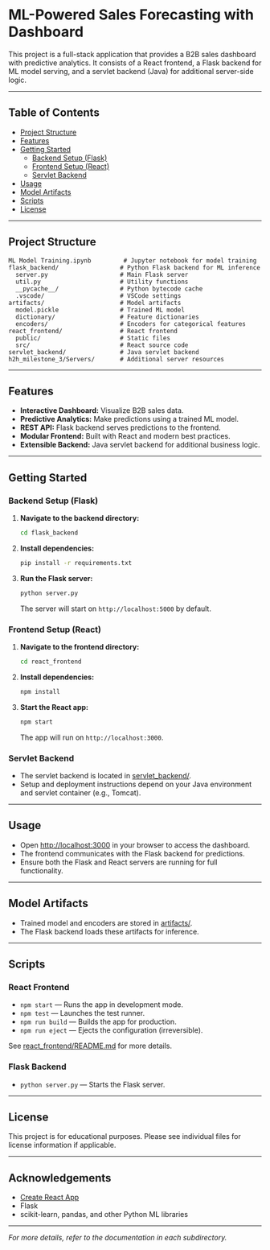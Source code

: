 # ML-Powered Sales Forecasting with Dashboard

This project is a full-stack application that provides a B2B sales dashboard with predictive analytics. It consists of a React frontend, a Flask backend for ML model serving, and a servlet backend (Java) for additional server-side logic.

---

## Table of Contents

- [Project Structure](#project-structure)
- [Features](#features)
- [Getting Started](#getting-started)
  - [Backend Setup (Flask)](#backend-setup-flask)
  - [Frontend Setup (React)](#frontend-setup-react)
  - [Servlet Backend](#servlet-backend)
- [Usage](#usage)
- [Model Artifacts](#model-artifacts)
- [Scripts](#scripts)
- [License](#license)

---

## Project Structure

```
ML Model Training.ipynb         # Jupyter notebook for model training
flask_backend/                 # Python Flask backend for ML inference
  server.py                    # Main Flask server
  util.py                      # Utility functions
  __pycache__/                 # Python bytecode cache
  .vscode/                     # VSCode settings
artifacts/                     # Model artifacts
  model.pickle                 # Trained ML model
  dictionary/                  # Feature dictionaries
  encoders/                    # Encoders for categorical features
react_frontend/                # React frontend
  public/                      # Static files
  src/                         # React source code
servlet_backend/               # Java servlet backend
h2h_milestone_3/Servers/       # Additional server resources
```

---

## Features

- **Interactive Dashboard:** Visualize B2B sales data.
- **Predictive Analytics:** Make predictions using a trained ML model.
- **REST API:** Flask backend serves predictions to the frontend.
- **Modular Frontend:** Built with React and modern best practices.
- **Extensible Backend:** Java servlet backend for additional business logic.

---

## Getting Started

### Backend Setup (Flask)

1. **Navigate to the backend directory:**

   ```sh
   cd flask_backend
   ```

2. **Install dependencies:**

   ```sh
   pip install -r requirements.txt
   ```

3. **Run the Flask server:**

   ```sh
   python server.py
   ```

   The server will start on `http://localhost:5000` by default.

### Frontend Setup (React)

1. **Navigate to the frontend directory:**

   ```sh
   cd react_frontend
   ```

2. **Install dependencies:**

   ```sh
   npm install
   ```

3. **Start the React app:**

   ```sh
   npm start
   ```

   The app will run on `http://localhost:3000`.

### Servlet Backend

- The servlet backend is located in [servlet_backend/](servlet_backend/).
- Setup and deployment instructions depend on your Java environment and servlet container (e.g., Tomcat).

---

## Usage

- Open [http://localhost:3000](http://localhost:3000) in your browser to access the dashboard.
- The frontend communicates with the Flask backend for predictions.
- Ensure both the Flask and React servers are running for full functionality.

---

## Model Artifacts

- Trained model and encoders are stored in [artifacts/](artifacts/).
- The Flask backend loads these artifacts for inference.

---

## Scripts

### React Frontend

- `npm start` — Runs the app in development mode.
- `npm test` — Launches the test runner.
- `npm run build` — Builds the app for production.
- `npm run eject` — Ejects the configuration (irreversible).

See [react_frontend/README.md](react_frontend/README.md) for more details.

### Flask Backend

- `python server.py` — Starts the Flask server.

---

## License

This project is for educational purposes. Please see individual files for license information if applicable.

---

## Acknowledgements

- [Create React App](https://github.com/facebook/create-react-app)
- Flask
- scikit-learn, pandas, and other Python ML libraries

---

_For more details, refer to the documentation in each subdirectory._
